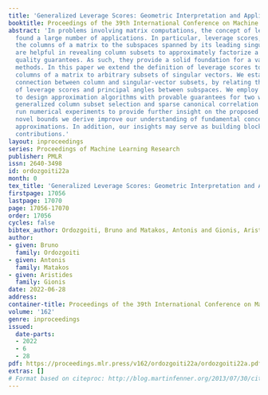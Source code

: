 ```yaml
---
title: 'Generalized Leverage Scores: Geometric Interpretation and Applications'
booktitle: Proceedings of the 39th International Conference on Machine Learning
abstract: 'In problems involving matrix computations, the concept of leverage has
  found a large number of applications. In particular, leverage scores, which relate
  the columns of a matrix to the subspaces spanned by its leading singular vectors,
  are helpful in revealing column subsets to approximately factorize a matrix with
  quality guarantees. As such, they provide a solid foundation for a variety of machine-learning
  methods. In this paper we extend the definition of leverage scores to relate the
  columns of a matrix to arbitrary subsets of singular vectors. We establish a precise
  connection between column and singular-vector subsets, by relating the concepts
  of leverage scores and principal angles between subspaces. We employ this result
  to design approximation algorithms with provable guarantees for two well-known problems:
  generalized column subset selection and sparse canonical correlation analysis. We
  run numerical experiments to provide further insight on the proposed methods. The
  novel bounds we derive improve our understanding of fundamental concepts in matrix
  approximations. In addition, our insights may serve as building blocks for further
  contributions.'
layout: inproceedings
series: Proceedings of Machine Learning Research
publisher: PMLR
issn: 2640-3498
id: ordozgoiti22a
month: 0
tex_title: 'Generalized Leverage Scores: Geometric Interpretation and Applications'
firstpage: 17056
lastpage: 17070
page: 17056-17070
order: 17056
cycles: false
bibtex_author: Ordozgoiti, Bruno and Matakos, Antonis and Gionis, Aristides
author:
- given: Bruno
  family: Ordozgoiti
- given: Antonis
  family: Matakos
- given: Aristides
  family: Gionis
date: 2022-06-28
address:
container-title: Proceedings of the 39th International Conference on Machine Learning
volume: '162'
genre: inproceedings
issued:
  date-parts:
  - 2022
  - 6
  - 28
pdf: https://proceedings.mlr.press/v162/ordozgoiti22a/ordozgoiti22a.pdf
extras: []
# Format based on citeproc: http://blog.martinfenner.org/2013/07/30/citeproc-yaml-for-bibliographies/
---
```

